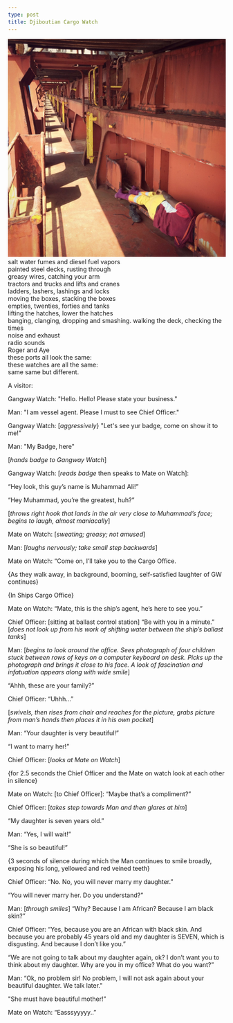 ```yaml
---
type: post
title: Djiboutian Cargo Watch
---
```

![Djiboutian](/images/djiboutian.jpg)
salt water fumes and diesel fuel vapors  
painted steel decks, rusting through  
greasy wires, catching your arm    
tractors and trucks and lifts and cranes  
ladders, lashers, lashings and locks  
moving the boxes, stacking the boxes  
empties, twenties, forties and tanks  
lifting the hatches, lower the hatches  
banging, clanging, dropping and smashing.
walking the deck, checking the times  
noise and exhaust  
radio sounds  
Roger and Aye  
these ports all look the same:  
these watches are all the same:  
same same but different.  

A visitor:

Gangway Watch:
"Hello. Hello! Please state your business."

Man:
"I am vessel agent. Please I must to see Chief Officer."

Gangway Watch:
[*aggressively*} "Let's see yur badge, come on show it to me!"

Man:
"My Badge, here"

[*hands badge to Gangway Watch*]

Gangway Watch:
[*reads badge* then speaks to Mate on Watch]:

“Hey look, this guy’s name is Muhammad Ali!”

“Hey Muhammad, you’re the greatest, huh?”

[*throws right hook that lands in the air very close to Muhammad’s face; begins to laugh, almost maniacally*]

Mate on Watch:
[*sweating; greasy; not amused*]

Man:
[*laughs nervously; take small step backwards*]

Mate on Watch:
“Come on, I’ll take you to the Cargo Office.

{As they walk away, in background, booming, self-satisfied laughter of GW continues}

{In Ships Cargo Office}

Mate on Watch:
“Mate, this is the ship’s agent, he’s here to see you.”

Chief Officer:
[sitting at ballast control station]
“Be with you in a minute.”
[*does not look up from his work of shifting water between the ship’s ballast tanks*]

Man:
[*begins to look around the office. Sees photograph of four children stuck between rows of keys on a computer keyboard on desk. Picks up the photograph and brings it close to his face. A look of fascination and infatuation appears along with wide smile*]

“Ahhh, these are your family?”

Chief Officer:
“Uhhh…”

[*swivels, then rises from chair and reaches for the picture, grabs picture from man’s hands then places it in his own pocket*]

Man:
“Your daughter is very beautiful!”

“I want to marry her!”

Chief Officer:
[*looks at Mate on Watch*]

{for 2.5 seconds the Chief Officer and the Mate on watch look at each other in silence}

Mate on Watch:
[to Chief Officer]: “Maybe that’s a compliment?”

Chief Officer:
[*takes step towards Man and then glares at him*]

“My daughter is seven years old.”

Man:
“Yes, I will wait!”

“She is so beautiful!”

{3 seconds of silence during which the Man continues to smile broadly, exposing his long, yellowed and red veined teeth}

Chief Officer:
“No. No, you will never marry my daughter.”

“You will never marry her. Do you understand?”

Man:
[*through smiles*] 
“Why? Because I am African? Because I am black skin?”

Chief Officer:
“Yes, because you are an African with black skin. And because you are probably 45 years old and my daughter is SEVEN, which is disgusting. And because I don’t like you.”

“We are not going to talk about my daughter again, ok? I don’t want you to think about my daughter. Why are you in my office? What do you want?”

Man:
“Ok, no problem sir! No problem, I will not ask again about your beautiful daughter. We talk later."

"She must have beautiful mother!”

Mate on Watch:
“Easssyyyyy..”
